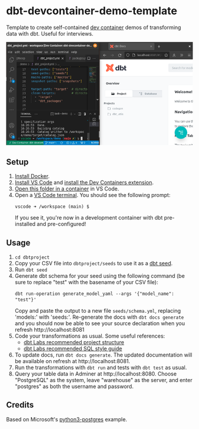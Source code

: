 # dbt-devcontainer-demo-template
Template to create self-contained [dev container](https://containers.dev) demos of transforming data with dbt. Useful for interviews.

![Screenshot of dbt running in a dev container and a dbt docs window](screenshot.png)

## Setup

1.  [Install Docker](https://docs.docker.com/engine/install/).
2.  [Install VS Code](https://code.visualstudio.com/Download) and [install the Dev Containers extension](https://marketplace.visualstudio.com/items?itemName=ms-vscode-remote.remote-containers).
3.  [Open this folder in a container](https://code.visualstudio.com/docs/devcontainers/containers#_quick-start-open-an-existing-folder-in-a-container) in VS Code.
4.  Open a [VS Code terminal](https://code.visualstudio.com/docs/terminal/basics). You should see the following prompt:
    ```
    vscode ➜ /workspace (main) $
    ```
    If you see it, you're now in a development container with dbt pre-installed and pre-configured!


## Usage

1.  `cd dbtproject`
2.  Copy your CSV file into `dbtproject/seeds` to use it as a [dbt seed](https://docs.getdbt.com/docs/build/seeds).
3.  Run `dbt seed`
4.  Generate dbt schema for your seed using the following command (be sure to replace "test" with the basename of your CSV file):
    ```
    dbt run-operation generate_model_yaml --args '{"model_name": "test"}'
    ```
    Copy and paste the output to a new file `seeds/schema.yml`, replacing 'models:' with 'seeds:'.
    Re-generate the docs with `dbt docs generate` and you should now be able to see your source declaration when you refresh http://localhost:8081
5.  Code your transformations as usual. Some useful references:
    - [dbt Labs recommended project structure](https://docs.getdbt.com/guides/best-practices/how-we-structure/1-guide-overview)
    - [dbt Labs recommended SQL style guide](https://github.com/dbt-labs/corp/blob/main/dbt_style_guide.md)
6.  To update docs, run `dbt docs generate`. The updated documentation will be available on refresh at http://localhost:8081.
7.  Run the transformations with `dbt run` and tests with `dbt test` as usual.
8.  Query your table data in Adminer at http://localhost:8080. Choose "PostgreSQL" as the system, leave "warehouse" as the server, and enter "postgres" as both the username and password.

## Credits

Based on Microsoft's [python3-postgres](https://github.com/microsoft/vscode-dev-containers/tree/main/containers/python-3-postgres) example.